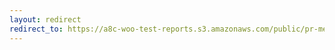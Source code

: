 ```yaml
---
layout: redirect
redirect_to: https://a8c-woo-test-reports.s3.amazonaws.com/public/pr-merge/44037/e2e/index.html
---
```

